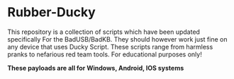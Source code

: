 

# Rubber-Ducky
This repository is a collection of scripts which have been updated specifically For the BadUSB/BadKB. 
They should however work just fine on any device that uses Ducky Script.
These scripts range from harmless pranks to nefarious red team tools. For educational purposes only! 

**These payloads are all for Windows, Android, IOS systems**

